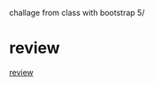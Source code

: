 challage from class with bootstrap 5/
# review
[review](https://dhyno-product-web-exercise.netlify.app/)